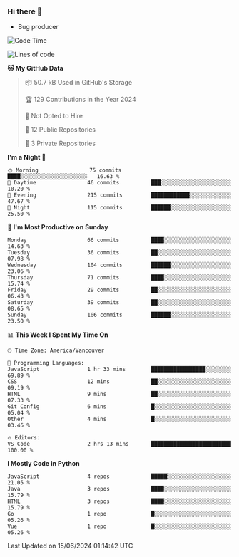 ### Hi there 👋
* Bug producer


<!--START_SECTION:waka-->
![Code Time](http://img.shields.io/badge/Code%20Time-1%2C304%20hrs%207%20mins-blue)

![Lines of code](https://img.shields.io/badge/From%20Hello%20World%20I%27ve%20Written-183.6%20thousand%20lines%20of%20code-blue)

**🐱 My GitHub Data** 

> 📦 50.7 kB Used in GitHub's Storage 
 > 
> 🏆 129 Contributions in the Year 2024
 > 
> 🚫 Not Opted to Hire
 > 
> 📜 12 Public Repositories 
 > 
> 🔑 3 Private Repositories 
 > 
**I'm a Night 🦉** 

```text
🌞 Morning                75 commits          ████░░░░░░░░░░░░░░░░░░░░░   16.63 % 
🌆 Daytime                46 commits          ███░░░░░░░░░░░░░░░░░░░░░░   10.20 % 
🌃 Evening                215 commits         ████████████░░░░░░░░░░░░░   47.67 % 
🌙 Night                  115 commits         ██████░░░░░░░░░░░░░░░░░░░   25.50 % 
```
📅 **I'm Most Productive on Sunday** 

```text
Monday                   66 commits          ████░░░░░░░░░░░░░░░░░░░░░   14.63 % 
Tuesday                  36 commits          ██░░░░░░░░░░░░░░░░░░░░░░░   07.98 % 
Wednesday                104 commits         ██████░░░░░░░░░░░░░░░░░░░   23.06 % 
Thursday                 71 commits          ████░░░░░░░░░░░░░░░░░░░░░   15.74 % 
Friday                   29 commits          ██░░░░░░░░░░░░░░░░░░░░░░░   06.43 % 
Saturday                 39 commits          ██░░░░░░░░░░░░░░░░░░░░░░░   08.65 % 
Sunday                   106 commits         ██████░░░░░░░░░░░░░░░░░░░   23.50 % 
```


📊 **This Week I Spent My Time On** 

```text
🕑︎ Time Zone: America/Vancouver

💬 Programming Languages: 
JavaScript               1 hr 33 mins        █████████████████░░░░░░░░   69.89 % 
CSS                      12 mins             ██░░░░░░░░░░░░░░░░░░░░░░░   09.19 % 
HTML                     9 mins              ██░░░░░░░░░░░░░░░░░░░░░░░   07.33 % 
Git Config               6 mins              █░░░░░░░░░░░░░░░░░░░░░░░░   05.04 % 
Other                    4 mins              █░░░░░░░░░░░░░░░░░░░░░░░░   03.46 % 

🔥 Editors: 
VS Code                  2 hrs 13 mins       █████████████████████████   100.00 % 
```

**I Mostly Code in Python** 

```text
JavaScript               4 repos             █████░░░░░░░░░░░░░░░░░░░░   21.05 % 
Java                     3 repos             ████░░░░░░░░░░░░░░░░░░░░░   15.79 % 
HTML                     3 repos             ████░░░░░░░░░░░░░░░░░░░░░   15.79 % 
Go                       1 repo              █░░░░░░░░░░░░░░░░░░░░░░░░   05.26 % 
Vue                      1 repo              █░░░░░░░░░░░░░░░░░░░░░░░░   05.26 % 
```




 Last Updated on 15/06/2024 01:14:42 UTC
<!--END_SECTION:waka-->
